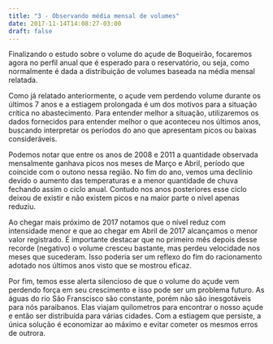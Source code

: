 ```yaml
---
title: "3 - Observando média mensal de volumes"
date: 2017-11-14T14:08:27-03:00
draft: false
---
```




<script src="https://cdnjs.cloudflare.com/ajax/libs/vega/3.0.7/vega.js"></script>
<script src="https://cdnjs.cloudflare.com/ajax/libs/vega-lite/2.0.1/vega-lite.js"></script>
<script src="https://cdnjs.cloudflare.com/ajax/libs/vega-embed/3.0.0-rc7/vega-embed.js"></script>
<script>
    const spec = "https://gist.githubusercontent.com/JuanBarros2/5f54da86f6e1f266caa8358ec95d23c8/raw/79df856c5f44872563ac40ec8087e9f6444d58d8/visual3.json";
  	vegaEmbed('#vis', spec).catch(console.warn);
</script>

<p>
  Finalizando o estudo sobre o volume do açude de Boqueirão, focaremos agora no perfil anual que é esperado para o reservatório, ou seja,
  como normalmente é dada a distribuição de volumes baseada na média mensal relatada.
</p>
<p>
  Como já relatado anteriormente, o açude vem perdendo volume durante os últimos 7 anos e a estiagem prolongada é um dos motivos para a
  situação crítica no abastecimento. Para entender melhor a situação, utilizaremos os dados fornecidos para entender melhor o que aconteceu
  nos últimos anos, buscando interpretar os períodos do ano que apresentam picos ou baixas consideráveis.
</p>
<div id="vis" width=300></div>
<p>
  Podemos notar que entre os anos de 2008 e 2011 a quantidade observada mensalmente ganhava picos nos meses de Março e Abril, período que coincide 
  com o outono nessa região. No fim do ano, vemos uma declínio devido o aumento das temperaturas e a menor quantidade de chuva fechando assim o 
  ciclo anual. Contudo nos anos posteriores esse ciclo deixou de existir e não existem picos e na maior parte o nível apenas reduziu. 
</p>
<p>Ao chegar mais próximo de 2017 notamos que o nível reduz com intensidade menor e que ao chegar em Abril de 2017 alcançamos o menor valor
registrado. É importante destacar que no primeiro mês depois desse recorde (negativo) o volume cresceu bastante, mas perdeu velocidade nos meses
que sucederam. Isso poderia ser um reflexo do fim do racionamento adotado nos últimos anos visto que se mostrou eficaz.</p>
<p>
  Por fim, temos esse alerta silencioso de que o volume do açude vem perdendo força em seu crescimento e isso pode ser um problema futuro.
  As águas do rio São Franscisco são constante, porém não são inesgotáveis para nós paraibanos. Elas viajam quilometros para encontrar o 
  nosso açude e então ser distribuída para várias cidades. Com a estiagem que persiste, a única solução é economizar ao máximo e evitar cometer
  os mesmos erros de outrora.
</p>
